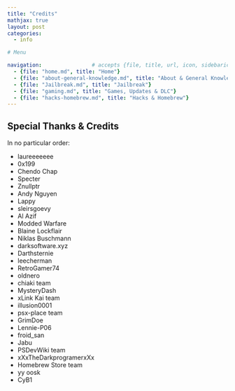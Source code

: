 ```yaml
---
title: "Credits"
mathjax: true
layout: post
categories:
  - info

# Menu

navigation:                # accepts {file, title, url, icon, sidebaricon}
  - {file: "home.md", title: "Home"}
  - {file: "about-general-knowledge.md", title: "About & General Knowledge"}
  - {file: "Jailbreak.md", title: "Jailbreak"}
  - {file: "gaming.md", title: "Games, Updates & DLC"}
  - {file: "hacks-homebrew.md", title: "Hacks & Homebrew"}
---
```


## Special Thanks & Credits

In no particular order:
 * laureeeeeee
 * 0x199
 * Chendo Chap
 * Specter
 * Znullptr
 * Andy Nguyen
 * Lappy
 * sleirsgoevy
 * Al Azif
 * Modded Warfare
 * Blaine Lockflair
 * Niklas Buschmann
 * darksoftware.xyz
 * Darthsternie
 * leecherman
 * RetroGamer74
 * oldnero
 * chiaki team
 * MysteryDash
 * xLink Kai team
 * illusion0001
 * psx-place team
 * GrimDoe
 * Lennie-P06
 * froid_san
 * Jabu
 * PSDevWiki team
 * xXxTheDarkprogramerxXx
 * Homebrew Store team
 * yy oosk
 * CyB1
